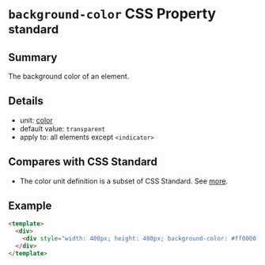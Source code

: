 # `background-color` CSS Property <sup>standard</sup>

## Summary

The background color of an element.

## Details

* unit: [color](units/color.md)
* default value: `transparent`
* apply to: all elements except `<indicator>`

## Compares with CSS Standard

* The color unit definition is a subset of CSS Standard. See [more](units/color.md).

## Example

```html
<template>
  <div>
    <div style="width: 400px; height: 400px; background-color: #ff0000;"></div>
  </div>
</template>
```
